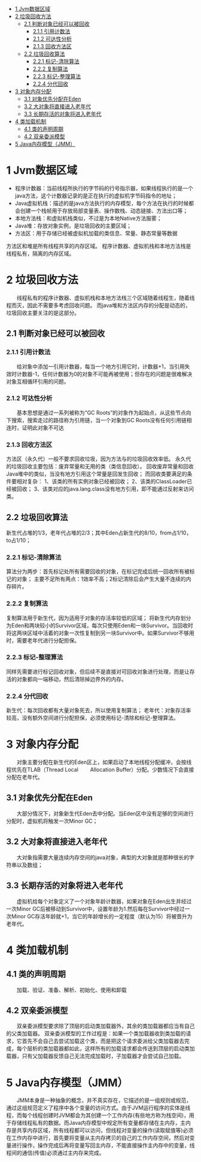 <!-- TOC -->

- [1 Jvm数据区域](#1-jvm数据区域)
- [2 垃圾回收方法](#2-垃圾回收方法)
    - [2.1 判断对象已经可以被回收](#21-判断对象已经可以被回收)
        - [2.1.1 引用计数法](#211-引用计数法)
        - [2.1.2 可达性分析](#212-可达性分析)
        - [2.1.3 回收方法区](#213-回收方法区)
    - [2.2 垃圾回收算法](#22-垃圾回收算法)
        - [2.2.1 标记-清除算法](#221-标记-清除算法)
        - [2.2.2 复制算法](#222-复制算法)
        - [2.2.3 标记-整理算法](#223-标记-整理算法)
        - [2.2.4 分代回收](#224-分代回收)
- [3 对象内存分配](#3-对象内存分配)
    - [3.1 对象优先分配在Eden](#31-对象优先分配在eden)
    - [3.2 大对象将直接进入老年代](#32-大对象将直接进入老年代)
    - [3.3 长期存活的对象将进入老年代](#33-长期存活的对象将进入老年代)
- [4 类加载机制](#4-类加载机制)
    - [4.1 类的声明周期](#41-类的声明周期)
    - [4.2 双亲委派模型](#42-双亲委派模型)
- [5 Java内存模型（JMM）](#5-java内存模型jmm)

<!-- /TOC -->
# 1 Jvm数据区域
* 程序计数器：当前线程所执行的字节码的行号指示器，如果线程执行的是一个java方法，这个计数器记录的是正在执行的虚拟机字节码指令的地址；
* Java虚拟机栈：描述的是java方法执行的内存模型，每个方法在执行的时候都会创建一个栈帧用于存放局部变量表、操作数栈、动态链接、方法出口等；
* 本地方法栈：和虚拟机栈类似，不过是为本地Native方法服雾；
* Java堆：存放对象实例，是垃圾回收的主要区域；
* 方法区：用于存储已经被虚拟机加载的类信息、常量、静态常量等数据

方法区和堆是所有线程共享的内存区域。
程序计数器、虚拟机栈和本地方法栈是线程私有，隔离的内存区域。
# 2 垃圾回收方法
&emsp;&emsp;线程私有的程序计数器、虚拟机栈和本地方法栈三个区域随着线程生，随着线程而灭，因此不需要多考虑回收问题。
而java堆和方法区内存的分配是动态的，垃圾回收主要关注的是这部分。
## 2.1 判断对象已经可以被回收
### 2.1.1 引用计数法
&emsp;&emsp;给对象中添加一引用计数器，每当一个地方引用它时，计数器+1，当引用失效时计数器-1，任何计数器为0的对象不可能再被使用；但存在的问题是很难解决对象互相循环引用的问题。
### 2.1.2 可达性分析
&emsp;&emsp;基本思想是通过一系列被称为“GC Roots”的对象作为起始点，从这些节点向下搜索，搜索走过的路径称为引用链，当一个对象到GC Roots没有任何引用链相连时，证明此对象不可达
### 2.1.3 回收方法区
方法区（永久代）一般不要求回收垃圾，因为方法与的垃圾回收效率低。
永久代的垃圾回收主要包括：废弃常量和无用的类（类信息回收）。
回收废弃常量和回收Java堆中的类似，当没有地方引用这个常量是回发生回收；
而回收类要满足的条件要相对复杂：
1、该类的所有实例对象已经被回收；
2、该类的ClassLoader已经被回收；
3、该类对应的java.lang.class没有地方引用，即不能通过反射来访问类。
## 2.2 垃圾回收算法
新生代占堆的1/3，老年代占堆的2/3；其中Eden占新生代的8/10，from占1/10，to占1/10；
### 2.2.1 标记-清除算法
算法分为两步：首先标记处所有需要回收的对象，在标记完成后统一回收所有被标记的对象；
主要不足所有两点：1效率不高；2标记清除后会产生大量不连续的内存碎片。
### 2.2.2 复制算法
复制算法用于新生代，因为适用于对象的存活率较低的区域；
将新生代内存划分为Eden和两块较小的Survivor区域，每次只使用Eden和一块Survivor。当回收时将这两块区域中活着的对象一次性复制到另一块Survivor中。如果Survivor不够用时，需要老年代进行分配担保。
### 2.2.3 标记-整理算法
同样先需要进行标记回收对象，但后续不是直接对可回收对象进行处理，而是让存活的对象都向一端移动，然后清除掉边界外的内存。
### 2.2.4 分代回收
新生代：每次回收都有大量对象死去，所以使用复制算法；
老年代：对象存活率较高，没有额外空间进行分配担保，必须使用标记-清除和标记-整理算法。
# 3 对象内存分配
&emsp;&emsp;对象主要分配在新生代的Eden区上，如果启动了本地线程分配缓冲，会按线程优先在TLAB（Thread Local &emsp;&emsp;Allocation Buffer）分配。少数情况下会直接分配在老年代。
## 3.1 对象优先分配在Eden
&emsp;&emsp;大部分情况下，对象新生代Eden去中分配。当Eden区中没有足够的空间进行分配时，虚拟机将触发一次Minor GC；
## 3.2 大对象将直接进入老年代
&emsp;&emsp;大对象指需要大量连续内存空间的java对象，典型的大对象就是那种很长的字符串以及数组；
## 3.3 长期存活的对象将进入老年代
&emsp;&emsp;虚拟机给每个对象定义了一个对象年龄计数器，如果对象在Eden出生并经过一次Minor GC后被移动到Survivor中，设置年龄为1.然后每在Survivor中经过一次Minor GC存活年龄就+1，当它的年龄增长的一定程度（默认为15）将被晋升为老年代。
# 4 类加载机制
## 4.1 类的声明周期
&emsp;&emsp;加载、验证、准备、解析、初始化、使用和卸载
## 4.2 双亲委派模型
&emsp;&emsp;双亲委派模型要求除了顶层的启动类加载器外，其余的类加载器都应当有自己的父类加载器。
双亲委派模型的工作过程是：如果一个类加载器收到类加载的请求，它首先不会自己去尝试加载这个类，而是把这个请求委派给父类加载器去完成，每个层析的类加载器都如此，这样所有的加载请求都会传送到顶层的启动类加载器，只有父加载器反馈自己无法完成加载时，子加载器才会尝试自己加载。

# 5 Java内存模型（JMM）
&emsp;&emsp;JMM本身是一种抽象的概念，并不真实存在，它描述的是一组规则或规范，通过这组规范定义了程序中各个变量的访问方式。由于JVM运行程序的实体是线程，而每个线程创建时JVM都会为其创建一个工作内存(有些地方称为栈空间)，用于存储线程私有的数据。而Java内存模型中规定所有变量都存储在主内存，主内存是共享内存区域，所有线程都可以访问，但线程对变量的操作(读取赋值等)必须在工作内存中进行，首先要将变量从主内存拷贝的自己的工作内存空间，然后对变量进行操作，操作完成后再将变量写回主内存，不能直接操作主内存中的变量，线程间的通信(传值)必须通过主内存来完成。


